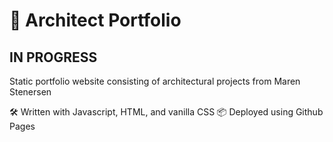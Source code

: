 # 💼 Architect Portfolio
## IN PROGRESS
Static portfolio website consisting of architectural projects from Maren Stenersen

🛠️ Written with Javascript, HTML, and vanilla CSS
📦 Deployed using Github Pages
